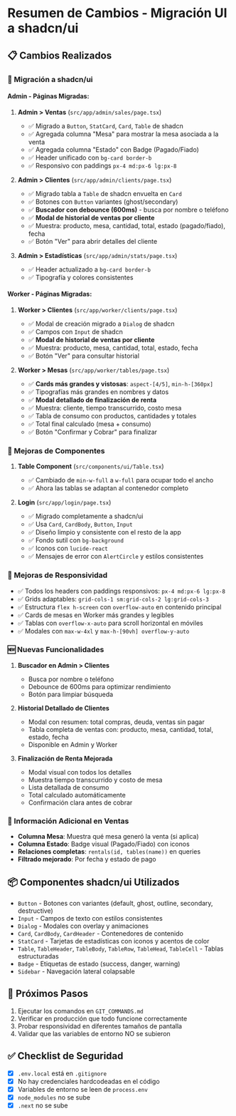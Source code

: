# Resumen de Cambios - Migración UI a shadcn/ui

## 📋 Cambios Realizados

### 🎨 Migración a shadcn/ui

#### Admin - Páginas Migradas:
1. **Admin > Ventas** (`src/app/admin/sales/page.tsx`)
   - ✅ Migrado a `Button`, `StatCard`, `Card`, `Table` de shadcn
   - ✅ Agregada columna "Mesa" para mostrar la mesa asociada a la venta
   - ✅ Agregada columna "Estado" con Badge (Pagado/Fiado)
   - ✅ Header unificado con `bg-card border-b`
   - ✅ Responsivo con paddings `px-4 md:px-6 lg:px-8`

2. **Admin > Clientes** (`src/app/admin/clients/page.tsx`)
   - ✅ Migrado tabla a `Table` de shadcn envuelta en `Card`
   - ✅ Botones con `Button` variantes (ghost/secondary)
   - ✅ **Buscador con debounce (600ms)** - busca por nombre o teléfono
   - ✅ **Modal de historial de ventas por cliente**
   - ✅ Muestra: producto, mesa, cantidad, total, estado (pagado/fiado), fecha
   - ✅ Botón "Ver" para abrir detalles del cliente

3. **Admin > Estadísticas** (`src/app/admin/stats/page.tsx`)
   - ✅ Header actualizado a `bg-card border-b`
   - ✅ Tipografía y colores consistentes

#### Worker - Páginas Migradas:
1. **Worker > Clientes** (`src/app/worker/clients/page.tsx`)
   - ✅ Modal de creación migrado a `Dialog` de shadcn
   - ✅ Campos con `Input` de shadcn
   - ✅ **Modal de historial de ventas por cliente**
   - ✅ Muestra: producto, mesa, cantidad, total, estado, fecha
   - ✅ Botón "Ver" para consultar historial

2. **Worker > Mesas** (`src/app/worker/tables/page.tsx`)
   - ✅ **Cards más grandes y vistosas**: `aspect-[4/5]`, `min-h-[360px]`
   - ✅ Tipografías más grandes en nombres y datos
   - ✅ **Modal detallado de finalización de renta**
   - ✅ Muestra: cliente, tiempo transcurrido, costo mesa
   - ✅ Tabla de consumo con productos, cantidades y totales
   - ✅ Total final calculado (mesa + consumo)
   - ✅ Botón "Confirmar y Cobrar" para finalizar

### 🔧 Mejoras de Componentes

1. **Table Component** (`src/components/ui/Table.tsx`)
   - ✅ Cambiado de `min-w-full` a `w-full` para ocupar todo el ancho
   - ✅ Ahora las tablas se adaptan al contenedor completo

2. **Login** (`src/app/login/page.tsx`)
   - ✅ Migrado completamente a shadcn/ui
   - ✅ Usa `Card`, `CardBody`, `Button`, `Input`
   - ✅ Diseño limpio y consistente con el resto de la app
   - ✅ Fondo sutil con `bg-background`
   - ✅ Iconos con `lucide-react`
   - ✅ Mensajes de error con `AlertCircle` y estilos consistentes

### 📱 Mejoras de Responsividad

- ✅ Todos los headers con paddings responsivos: `px-4 md:px-6 lg:px-8`
- ✅ Grids adaptables: `grid-cols-1 sm:grid-cols-2 lg:grid-cols-3`
- ✅ Estructura `flex h-screen` con `overflow-auto` en contenido principal
- ✅ Cards de mesas en Worker más grandes y legibles
- ✅ Tablas con `overflow-x-auto` para scroll horizontal en móviles
- ✅ Modales con `max-w-4xl` y `max-h-[90vh] overflow-y-auto`

### 🆕 Nuevas Funcionalidades

1. **Buscador en Admin > Clientes**
   - Busca por nombre o teléfono
   - Debounce de 600ms para optimizar rendimiento
   - Botón para limpiar búsqueda

2. **Historial Detallado de Clientes**
   - Modal con resumen: total compras, deuda, ventas sin pagar
   - Tabla completa de ventas con: producto, mesa, cantidad, total, estado, fecha
   - Disponible en Admin y Worker

3. **Finalización de Renta Mejorada**
   - Modal visual con todos los detalles
   - Muestra tiempo transcurrido y costo de mesa
   - Lista detallada de consumo
   - Total calculado automáticamente
   - Confirmación clara antes de cobrar

### 🎯 Información Adicional en Ventas

- **Columna Mesa**: Muestra qué mesa generó la venta (si aplica)
- **Columna Estado**: Badge visual (Pagado/Fiado) con iconos
- **Relaciones completas**: `rentals(id, tables(name))` en queries
- **Filtrado mejorado**: Por fecha y estado de pago

## 📦 Componentes shadcn/ui Utilizados

- `Button` - Botones con variantes (default, ghost, outline, secondary, destructive)
- `Input` - Campos de texto con estilos consistentes
- `Dialog` - Modales con overlay y animaciones
- `Card`, `CardBody`, `CardHeader` - Contenedores de contenido
- `StatCard` - Tarjetas de estadísticas con iconos y acentos de color
- `Table`, `TableHeader`, `TableBody`, `TableRow`, `TableHead`, `TableCell` - Tablas estructuradas
- `Badge` - Etiquetas de estado (success, danger, warning)
- `Sidebar` - Navegación lateral colapsable

## 🚀 Próximos Pasos

1. Ejecutar los comandos en `GIT_COMMANDS.md`
2. Verificar en producción que todo funcione correctamente
3. Probar responsividad en diferentes tamaños de pantalla
4. Validar que las variables de entorno NO se subieron

## ✅ Checklist de Seguridad

- [x] `.env.local` está en `.gitignore`
- [x] No hay credenciales hardcodeadas en el código
- [x] Variables de entorno se leen de `process.env`
- [x] `node_modules` no se sube
- [x] `.next` no se sube
